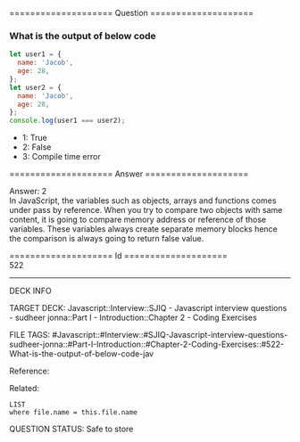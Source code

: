 ==================== Question ====================  

### What is the output of below code

```javascript
let user1 = {
  name: 'Jacob',
  age: 28,
};
let user2 = {
  name: 'Jacob',
  age: 28,
};
console.log(user1 === user2);
```

- 1: True
- 2: False
- 3: Compile time error  

==================== Answer ====================  

Answer: 2  
In JavaScript, the variables such as objects, arrays and functions comes under
pass by reference. When you try to compare two objects with same content, it is
going to compare memory address or reference of those variables. These variables
always create separate memory blocks hence the comparison is always going to
return false value.

==================== Id ====================  
522

---

DECK INFO

TARGET DECK: Javascript::Interview::SJIQ - Javascript interview questions - sudheer jonna::Part I - Introduction::Chapter 2 - Coding Exercises

FILE TAGS: #Javascript::#Interview::#SJIQ-Javascript-interview-questions-sudheer-jonna::#Part-I-Introduction::#Chapter-2-Coding-Exercises::#522-What-is-the-output-of-below-code-jav

Reference:

Related:

```dataview
LIST
where file.name = this.file.name
```

QUESTION STATUS: Safe to store
